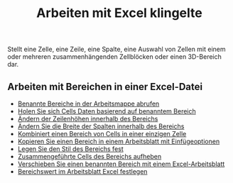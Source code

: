 ﻿---
title: Arbeiten mit Excel klingelte
second_title: Documen
linktitle: Rang
type: docs
url: /de/ranges/
aliases: [/working-with-ranges/]
keywords: Working with ranges on an Excel fil
description: So arbeiten Sie mit Bereichen in einer Excel-Datei mithilfe von Aspose.Cells Cloud REST API. SDK unterstützt verschiedene Entwicklungssprachen. Dazu gehören Android, C#, Go, Java, NodeJS, Perl, PHP, Python, Ruby und Swift
weight: 100
kwords: Excel, Office Cloud, REST API, Tabellenkalkulation, PDF, CSV, Json, Markdown, Arbeiten mit Bereichen in einer Excel-Datei
---
Stellt eine Zelle, eine Zeile, eine Spalte, eine Auswahl von Zellen mit einem oder mehreren zusammenhängenden Zellblöcken oder einen 3D-Bereich dar.

## Arbeiten mit Bereichen in einer Excel-Datei

- [Benannte Bereiche in der Arbeitsmappe abrufen](/cells/de/get-named-ranges-inside-the-workbook/)
- [Holen Sie sich Cells Daten basierend auf benanntem Bereich](/cells/de/get-cells-data-based-on-named-range/)
- [Ändern der Zeilenhöhen innerhalb des Bereichs](/cells/de/cells/change-heights-of-rows-inside-the-range/)
- [Ändern Sie die Breite der Spalten innerhalb des Bereichs](/cells/de/change-widths-of-columns-inside-the-range/)
- [Kombiniert einen Bereich von Cells in einer einzigen Zelle](/cells/de/combines-a-range-of-cells-into-a-single-cell/)
- [Kopieren Sie einen Bereich in einem Arbeitsblatt mit Einfügeoptionen](/cells/de/copy-range-in-a-worksheet-with-paste-options/)
- [Legen Sie den Stil des Bereichs fest](/cells/de/set-the-style-of-the-range/)
- [Zusammengeführte Cells des Bereichs aufheben](/cells/de/unmerge-merged-cells-of-the-range/)
- [Verschieben Sie einen benannten Bereich mit einem Excel-Arbeitsblatt](/cells/de/move-a-named-ranged-with-a-excel-worksheet/)
- [Bereichswert im Arbeitsblatt Excel festlegen](/cells/de/ranges/set-value/)
